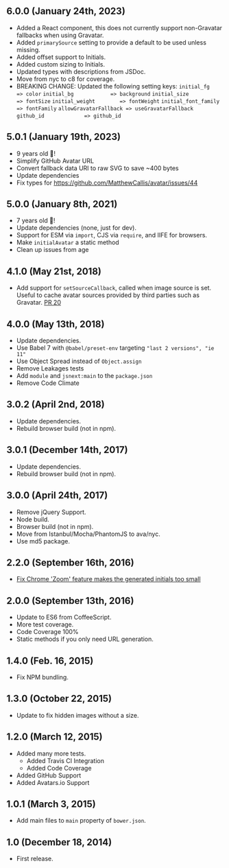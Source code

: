 ## 6.0.0 (January 24th, 2023)

* Added a React component, this does not currently support non-Gravatar fallbacks when using Gravatar.
* Added `primarySource` setting to provide a default to be used unless missing.
* Added offset support to Initials.
* Added custom sizing to Initials.
* Updated types with descriptions from JSDoc.
* Move from nyc to c8 for coverage.
* BREAKING CHANGE: Updated the following setting keys:
  `initial_fg            => color`
  `initial_bg            => background`
  `initial_size          => fontSize`
  `initial_weight        => fontWeight`
  `initial_font_family   => fontFamily`
  `allowGravatarFallback => useGravatarFallback`
  `github_id             => github_id`

## 5.0.1 (January 19th, 2023)

* 9 years old 🎂!
* Simplify GitHub Avatar URL
* Convert fallback data URI to raw SVG to save ~400 bytes
* Update dependencies
* Fix types for <https://github.com/MatthewCallis/avatar/issues/44>

## 5.0.0 (January 8th, 2021)

* 7 years old 🎂!
* Update dependencies (none, just for dev).
* Support for ESM via `import`, CJS via `require`, and IIFE for browsers.
* Make `initialAvatar` a static method
* Clean up issues from age

## 4.1.0 (May 21st, 2018)

* Add support for `setSourceCallback`, called when image source is set. Useful to cache avatar sources provided by third parties such as Gravatar. [PR 20](https://github.com/MatthewCallis/avatar/pull/20)

## 4.0.0 (May 13th, 2018)

* Update dependencies.
* Use Babel 7 with `@babel/preset-env` targeting `"last 2 versions", "ie 11"`
* Use Object Spread instead of `Object.assign`
* Remove Leakages tests
* Add `module` and `jsnext:main` to the `package.json`
* Remove Code Climate

## 3.0.2 (April 2nd, 2018)

* Update dependencies.
* Rebuild browser build (not in npm).

## 3.0.1 (December 14th, 2017)

* Update dependencies.
* Rebuild browser build (not in npm).

## 3.0.0 (April 24th, 2017)

* Remove jQuery Support.
* Node build.
* Browser build (not in npm).
* Move from Istanbul/Mocha/PhantomJS to ava/nyc.
* Use md5 package.

## 2.2.0 (September 16th, 2016)

* [Fix Chrome 'Zoom' feature makes the generated initials too small](https://github.com/MatthewCallis/avatar/issues/11)

## 2.0.0 (September 13th, 2016)

* Update to ES6 from CoffeeScript.
* More test coverage.
* Code Coverage 100%
* Static methods if you only need URL generation.

## 1.4.0 (Feb. 16, 2015)

* Fix NPM bundling.

## 1.3.0 (October 22, 2015)

* Update to fix hidden images without a size.

## 1.2.0 (March 12, 2015)

* Added many more tests.
  * Added Travis CI Integration
  * Added Code Coverage
* Added GitHub Support
* Added Avatars.io Support

## 1.0.1 (March 3, 2015)

* Add main files to `main` property of `bower.json`.

## 1.0 (December 18, 2014)

* First release.
